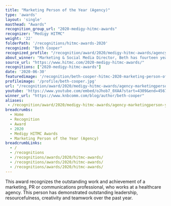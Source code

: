 ```yaml
---
title: "Marketing Person of the Year (Agency)"
type: 'awards'
layout: 'single'
masthead: "Awards"
recognition_group_url: "2020-medigy-hitmc-awards"
recognizer: "Medigy HITMC"
weight: '22'
folderPath: '/recognitions/hitmc-awards-2020'
recognized: "Beth Cooper"
recognized_profile: "/recognition/award/2020/medigy-hitmc-awards/agency-marketingperson-year"
about_winner: "Marketing & Social Media Director, Beth has fourteen years experience in the healthcare and marketing fields. She has an online following of over 85,000 people with impressions in the tens of millions."
source_url: "https://www.hitmc.com/2020-medigy-hitmc-awards/"
recognitions: ["2020-medigy-hitmc-awards"]
date: '2020-06-30'
featuredimage: '/recognition/beth-cooper-hitmc-2020-marketing-person-of-the-year.jpg'
profileimage: '/profile/beth-cooper.jpg'
url: "/recognition/award/2020/medigy-hitmc-awards/agency-marketingperson-year"
youtube: 'https://www.youtube.com/embed/oJhob7_0XAA?start=4309&end=4567'
winner_url: "https://www.knbcomm.com/blog/author/beth-cooper"
aliases:
 - /recognition/award/2020/medigy-hitmc-awards/agency-marketingperson-year
breadcrumbs:
  - Home
  - Recognition
  - Award
  - 2020
  - Medigy HITMC Awards
  - Marketing Person of the Year (Agency)
breadcrumbLinks:
  - /
  - /recognitions
  - /recognitions/awards/2020/hitmc-awards/
  - /recognitions/awards/2020/hitmc-awards/
  - /recognitions/awards/2020/hitmc-awards/
---
```


This award recognizes the outstanding work and achievement of a marketing, PR or communications professional, who works at a healthcare agency. This person has demonstrated outstanding leadership, resourcefulness, creativity and teamwork over the past year.